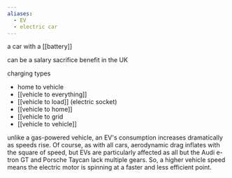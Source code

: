 ```yaml
---
aliases:
  - EV
  - electric car
---
```

a car with a [[battery]]

can be a salary sacrifice benefit in the UK

charging types
- home to vehicle
- [[vehicle to everything]]
- [[vehicle to load]] (electric socket)
- [[vehicle to home]]
- [[vehicle to grid
- [[vehicle to vehicle]]

unlike a gas-powered vehicle, an EV's consumption increases dramatically as speeds rise. Of course, as with all cars, aerodynamic drag inflates with the square of speed, but EVs are particularly affected as all but the Audi e-tron GT and Porsche Taycan lack multiple gears. So, a higher vehicle speed means the electric motor is spinning at a faster and less efficient point.